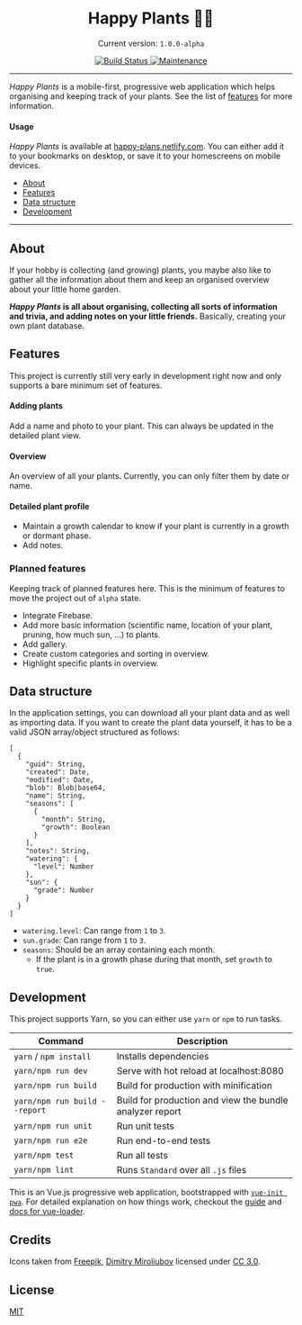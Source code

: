 <h1 align="center">
  Happy Plants 🌵🌱
</h1>

<p align="center">
  Current version: <code>1.0.0-alpha</code>
</p>

<p align="center">
  <a href="https://travis-ci.com/morkro/happy-plants">
    <img src="https://travis-ci.com/morkro/happy-plants.svg?token=jraMM7KwaR9EEq8wiKZk&branch=master)" alt="Build Status" />
    <img src="https://img.shields.io/maintenance/yes/2017.svg" alt="Maintenance" />
  </a>
</p>

---

_Happy Plants_ is a mobile-first, progressive web application which helps organising and keeping track of your plants. See the list of [features](#features) for more information.

#### Usage
_Happy Plants_ is available at [happy-plans.netlify.com](https://happy-plans.netlify.com). You can either add it to your bookmarks on desktop, or save it to your homescreens on mobile devices.

- [About](#about)
- [Features](#features)
- [Data structure](#data-structure)
- [Development](#development)

---

## About
If your hobby is collecting (and growing) plants, you maybe also like to gather all the information about them and keep an organised overview about your little home garden.

**_Happy Plants_ is all about organising, collecting all sorts of information and trivia, and adding notes on your little friends.** Basically, creating your own plant database.

## Features
This project is currently still very early in development right now and only supports a bare minimum set of features.

#### Adding plants
Add a name and photo to your plant. This can always be updated in the detailed plant view.

#### Overview
An overview of all your plants. Currently, you can only filter them by date or name.

#### Detailed plant profile
- Maintain a growth calendar to know if your plant is currently in a growth or dormant phase.
- Add notes.

### Planned features
Keeping track of planned features here. This is the minimum of features to move the project out of `alpha` state.

- Integrate Firebase.
- Add more basic information (scientific name, location of your plant, pruning, how much sun, ...) to plants.
- Add gallery.
- Create custom categories and sorting in overview.
- Highlight specific plants in overview.

## Data structure
In the application settings, you can download all your plant data and as well as importing data. If you want to create the plant data yourself, it has to be a valid JSON array/object structured as follows:

```
[
  {
    "guid": String,
    "created": Date,
    "modified": Date,
    "blob": Blob|base64,
    "name": String,
    "seasons": [
      {
        "month": String,
        "growth": Boolean
      }
    ],
    "notes": String,
    "watering": {
      "level": Number
    },
    "sun": {
      "grade": Number
    }
  }
]
```

- `watering.level`: Can range from `1` to `3`.
- `sun.grade`: Can range from `1` to `3`.
- `seasons`: Should be an array containing each month.
  - If the plant is in a growth phase during that month, set `growth` to `true`.

## Development
This project supports Yarn, so you can either use `yarn` or `npm` to run tasks.

| Command | Description |
| ------- | ----------- |
| `yarn` / `npm install` | Installs dependencies |
| `yarn/npm run dev` | Serve with hot reload at localhost:8080 |
| `yarn/npm run build` | Build for production with minification |
| `yarn/npm run build --report` | Build for production and view the bundle analyzer report |
| `yarn/npm run unit` | Run unit tests |
| `yarn/npm run e2e` | Run end-to-end tests |
| `yarn/npm test` | Run all tests |
| `yarn/npm lint` | Runs `Standard` over all `.js` files |

This is an Vue.js progressive web application, bootstrapped with [`vue-init pwa`](https://github.com/vuejs-templates/pwa). For detailed explanation on how things work, checkout the [guide](http://vuejs-templates.github.io/webpack/) and [docs for vue-loader](http://vuejs.github.io/vue-loader).

## Credits
Icons taken from [Freepik](http://www.freepik.com), [Dimitry Miroliubov](http://www.flaticon.com/authors/dimitry-miroliubov) licensed under [CC 3.0](http://creativecommons.org/licenses/by/3.0/).

## License
[MIT](https:/github.com/morkro/happy-plants/LICENSE)
